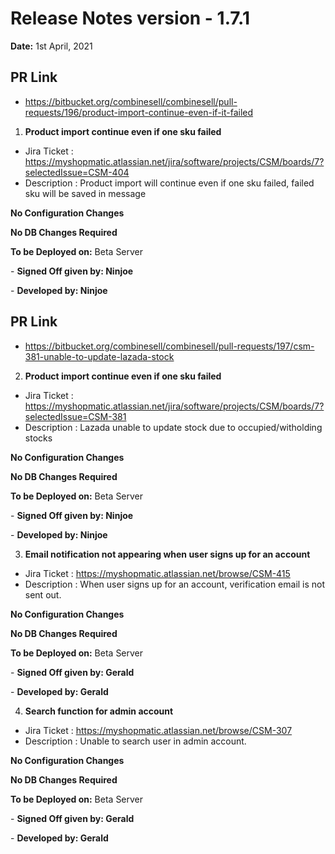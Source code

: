 # Release Notes version - 1.7.1

**Date:** 1st April, 2021

## PR Link 
- https://bitbucket.org/combinesell/combinesell/pull-requests/196/product-import-continue-even-if-it-failed

1. **Product import continue even if one sku failed**

- Jira Ticket : https://myshopmatic.atlassian.net/jira/software/projects/CSM/boards/7?selectedIssue=CSM-404
- Description : Product import will continue even if one sku failed, failed sku will be saved in message 

**No Configuration Changes**

**No DB Changes Required**

**To be Deployed on:** Beta Server 

\- **Signed Off given by:  Ninjoe**

\- **Developed by: Ninjoe**

## PR Link 
- https://bitbucket.org/combinesell/combinesell/pull-requests/197/csm-381-unable-to-update-lazada-stock

2. **Product import continue even if one sku failed**

- Jira Ticket : https://myshopmatic.atlassian.net/jira/software/projects/CSM/boards/7?selectedIssue=CSM-381
- Description : Lazada unable to update stock due to occupied/witholding stocks

**No Configuration Changes**

**No DB Changes Required**

**To be Deployed on:** Beta Server 

\- **Signed Off given by:  Ninjoe**

\- **Developed by: Ninjoe**


3. **Email notification not appearing when user signs up for an account**

- Jira Ticket : https://myshopmatic.atlassian.net/browse/CSM-415
- Description : When user signs up for an account, verification email is not sent out.

**No Configuration Changes**

**No DB Changes Required**

**To be Deployed on:** Beta Server

\- **Signed Off given by:  Gerald**

\- **Developed by: Gerald**

4. **Search function for admin account**

- Jira Ticket : https://myshopmatic.atlassian.net/browse/CSM-307
- Description : Unable to search user in admin account.

**No Configuration Changes**

**No DB Changes Required**

**To be Deployed on:** Beta Server

\- **Signed Off given by:  Gerald**

\- **Developed by: Gerald**
